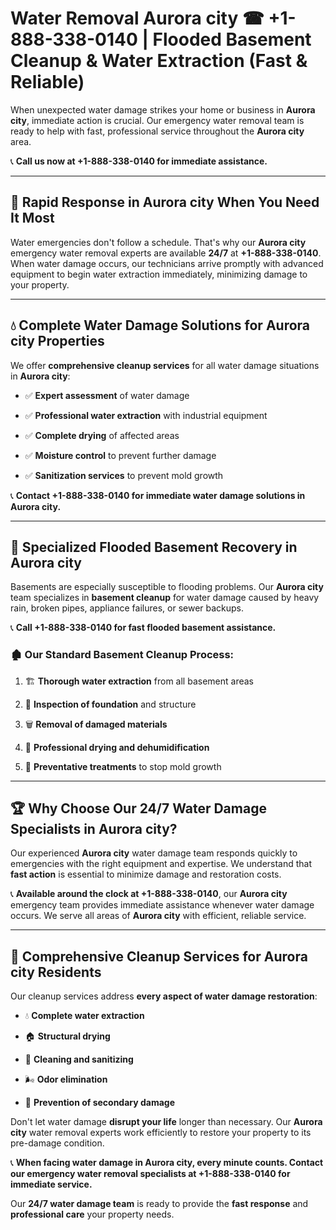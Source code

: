 # Water Removal Aurora city ☎ +1-888-338-0140 | Flooded Basement Cleanup & Water Extraction (Fast & Reliable)

When unexpected water damage strikes your home or business in **Aurora city**, immediate action is crucial. Our emergency water removal team is ready to help with fast, professional service throughout the **Aurora city** area. 

📞 **Call us now at +1-888-338-0140 for immediate assistance.**
---
## 🚀 Rapid Response in Aurora city When You Need It Most
Water emergencies don't follow a schedule. That's why our **Aurora city** emergency water removal experts are available **24/7** at **+1-888-338-0140**. When water damage occurs, our technicians arrive promptly with advanced equipment to begin water extraction immediately, minimizing damage to your property.
---
## 💧 Complete Water Damage Solutions for Aurora city Properties
We offer **comprehensive cleanup services** for all water damage situations in **Aurora city**:
- ✅ **Expert assessment** of water damage  
- ✅ **Professional water extraction** with industrial equipment  
- ✅ **Complete drying** of affected areas  
- ✅ **Moisture control** to prevent further damage  
- ✅ **Sanitization services** to prevent mold growth  
📞 **Contact +1-888-338-0140 for immediate water damage solutions in Aurora city.**
---
## 🌊 Specialized Flooded Basement Recovery in Aurora city
Basements are especially susceptible to flooding problems. Our **Aurora city** team specializes in **basement cleanup** for water damage caused by heavy rain, broken pipes, appliance failures, or sewer backups. 
📞 **Call +1-888-338-0140 for fast flooded basement assistance.**
### 🏚️ Our Standard Basement Cleanup Process:
1. 🏗️ **Thorough water extraction** from all basement areas  
2. 🔎 **Inspection of foundation** and structure  
3. 🗑️ **Removal of damaged materials**  
4. 💨 **Professional drying and dehumidification**  
5. 🚫 **Preventative treatments** to stop mold growth  
---
## 🏆 Why Choose Our 24/7 Water Damage Specialists in Aurora city?
Our experienced **Aurora city** water damage team responds quickly to emergencies with the right equipment and expertise. We understand that **fast action** is essential to minimize damage and restoration costs.
📞 **Available around the clock at +1-888-338-0140**, our **Aurora city** emergency team provides immediate assistance whenever water damage occurs. We serve all areas of **Aurora city** with efficient, reliable service.
---
## 🧹 Comprehensive Cleanup Services for Aurora city Residents
Our cleanup services address **every aspect of water damage restoration**:
- 💧 **Complete water extraction**  
- 🏠 **Structural drying**  
- 🧼 **Cleaning and sanitizing**  
- 🌬️ **Odor elimination**  
- 🚫 **Prevention of secondary damage**  
Don't let water damage **disrupt your life** longer than necessary. Our **Aurora city** water removal experts work efficiently to restore your property to its pre-damage condition.
📞 **When facing water damage in Aurora city, every minute counts. Contact our emergency water removal specialists at +1-888-338-0140 for immediate service.**
Our **24/7 water damage team** is ready to provide the **fast response** and **professional care** your property needs.

